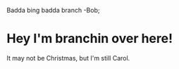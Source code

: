 Badda bing badda branch -Bob;

# Hey I'm branchin over here!

It may not be Christmas, but I'm still Carol.

